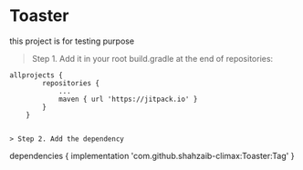 # Toaster
this project is for testing purpose

> Step 1. Add it in your root build.gradle at the end of repositories:

```
allprojects {
		repositories {
			...
			maven { url 'https://jitpack.io' }
		}
	}
  
  
> Step 2. Add the dependency

```
dependencies {
	        implementation 'com.github.shahzaib-climax:Toaster:Tag'
	}
